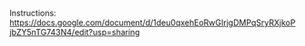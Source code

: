 Instructions: https://docs.google.com/document/d/1deu0qxehEoRwGIrjgDMPqSryRXjkoPjbZY5nTG743N4/edit?usp=sharing
